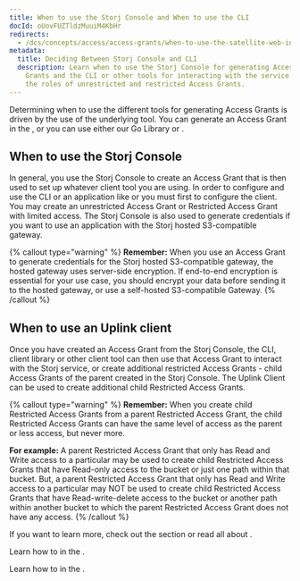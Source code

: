 ```yaml
---
title: When to use the Storj Console and When to use the CLI
docId: oUovFUZTldzMuuiM4KbHr
redirects:
  - /dcs/concepts/access/access-grants/when-to-use-the-satellite-web-interface-and-when-to-use-the-cli
metadata:
  title: Deciding Between Storj Console and CLI
  description: Learn when to use the Storj Console for generating Access
    Grants and the CLI or other tools for interacting with the service. Understand
    the roles of unrestricted and restricted Access Grants.
---
```


Determining when to use the different tools for generating Access Grants is driven by the use of the underlying tool. You can generate an Access Grant in the [](docId:nGzxQBhV8nx5Pukj6O0zT), or you can use either our Go Library or [](docId:OXSINcFRuVMBacPvswwNU). 

## When to use the Storj Console

In general, you use the Storj Console to create an Access Grant that is then used to set up whatever client tool you are using. In order to configure and use the CLI or an application like [](docId:OkJongWeLGhPy4KKz34W4) or [](docId:LdrqSoECrAyE_LQMvj3aF) you must first [](docId:b4-QgUOxVHDHSIWpAf3hG) to configure the client. You may create an unrestricted Access Grant or Restricted Access Grant with limited access. The Storj Console is also used to generate credentials if you want to use an application with the Storj hosted S3-compatible gateway.

{% callout type="warning"  %}
**Remember:** When you use an Access Grant to generate credentials for the Storj hosted S3-compatible gateway, the hosted gateway uses server-side encryption. If end-to-end encryption is essential for your use case, you should encrypt your data before sending it to the hosted gateway, or use a self-hosted S3-compatible Gateway.
{% /callout %}

## When to use an Uplink client

Once you have created an Access Grant from the Storj Console, the CLI, client library or other client tool can then use that Access Grant to interact with the Storj service, or create additional restricted Access Grants - child Access Grants of the parent created in the Storj Console. The Uplink Client can be used to create additional child Restricted Access Grants.

{% callout type="warning"  %}
**Remember:** When you create child Restricted Access Grants from a parent Restricted Access Grant, the child Restricted Access Grants can have the same level of access as the parent or less access, but never more.

**For example:** A parent Restricted Access Grant that only has Read and Write access to a particular may be used to create child Restricted Access Grants that have Read-only access to the bucket or just one path within that bucket. But, a parent Restricted Access Grant that only has Read and Write access to a particular may NOT be used to create child Restricted Access Grants that have Read-write-delete access to the bucket or another path within another bucket to which the parent Restricted Access Grant does not have any access.
{% /callout %}

If you want to learn more, check out the [](docId:M-5oxBinC6J1D-qSNjKYS) section or read all about [](docId:bNywu7-9KLjYfk5LBQABx).

Learn how to [](docId:OXSINcFRuVMBacPvswwNU) in the [](docId:nGzxQBhV8nx5Pukj6O0zT).

Learn how to [](docId:OXSINcFRuVMBacPvswwNU) in the [](docId:TbMdOGCAXNWyPpQmH6EOq).
